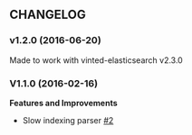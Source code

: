 ## CHANGELOG

### v1.2.0 (2016-06-20)

Made to work with vinted-elasticsearch v2.3.0

### V1.1.0 (2016-02-16)

**Features and Improvements**

* Slow indexing parser [#2](https://github.com/iaintshine/fluent-plugin-esslowquery/pull/2)
